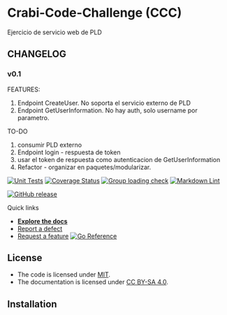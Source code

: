 # Crabi-Code-Challenge (CCC)

Ejercicio de servicio web de PLD

## CHANGELOG
### v0.1 
FEATURES:
1) Endpoint CreateUser. No soporta el servicio externo de PLD
2) Endpoint GetUserInformation. No hay auth, solo username por parametro.

TO-DO
1) consumir PLD externo
2) Endpoint login - respuesta de token
3) usar el token de respuesta como autenticacion de GetUserInformation
4) Refactor - organizar en paquetes/modularizar.

[![Unit Tests](https://github.com/fedemiodo/ToDoWebApplication/actions/workflows/unit-tests.yml/badge.svg)](https://github.com/fedemiodo/ToDoWebApplication/actions/workflows/unit-tests.yml/badge.svg)
[![Coverage Status](https://codecov.io/github/fedemiodo/ToDoWebApplication/coverage.svg?branch=release-candidate)](https://codecov.io/gh/fedemiodo/ToDoWebApplication/branch/release-candidate)
[![Group loading check](https://github.com/fedemiodo/ToDoWebApplication/actions/workflows/loading-groups.yml/badge.svg)](https://github.com/fedemiodo/ToDoWebApplication/actions/workflows/loading-groups.yml)
[![Markdown Lint](https://github.com/fedemiodo/ToDoWebApplication/actions/workflows/markdown-lint.yml/badge.svg)](https://github.com/fedemiodo/ToDoWebApplication/actions/workflows/markdown-lint.yml)

[![GitHub release](https://img.shields.io/github/release/fedemiodo/ToDoWebApplication.svg)](https://github.com/fedemiodo/ToDoWebApplication/releases/latest)

Quick links

- [**Explore the docs**](docs/)
- [Report a defect](https://github.com/fedemiodo/ToDoWebApplication/issues/new?labels=Type%3A+Defect)
- [Request a feature](https://github.com/fedemiodo/ToDoWebApplication/issues/new?labels=Type%3A+Feature)
[![Go Reference](https://pkg.go.dev/badge/github.com/go-chi/render.svg)](https://pkg.go.dev/github.com/go-chi/render)


## License

- The code is licensed under [MIT](LICENSE).
- The documentation is licensed under [CC BY-SA 4.0](http://creativecommons.org/licenses/by-sa/4.0/).


## Installation

